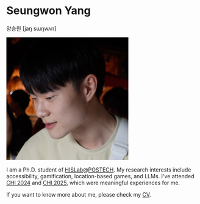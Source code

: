 # Seungwon Yang

양승원 [jaŋ sɯŋwʌn]

![Seungwon Yang](/img/seungwon.jpg)

I am a Ph.D. student of [HISLab](https://his-lab.org)@[POSTECH](https://postech.ac.kr).
My research interests include accessibility, gamification, location-based games, and LLMs.
I've attended [CHI 2024](https://chi2024.acm.org) and [CHI 2025](https://chi2025.acm.org), which were meaningful experiences for me.

If you want to know more about me, please check my [CV](/cv.pdf).
